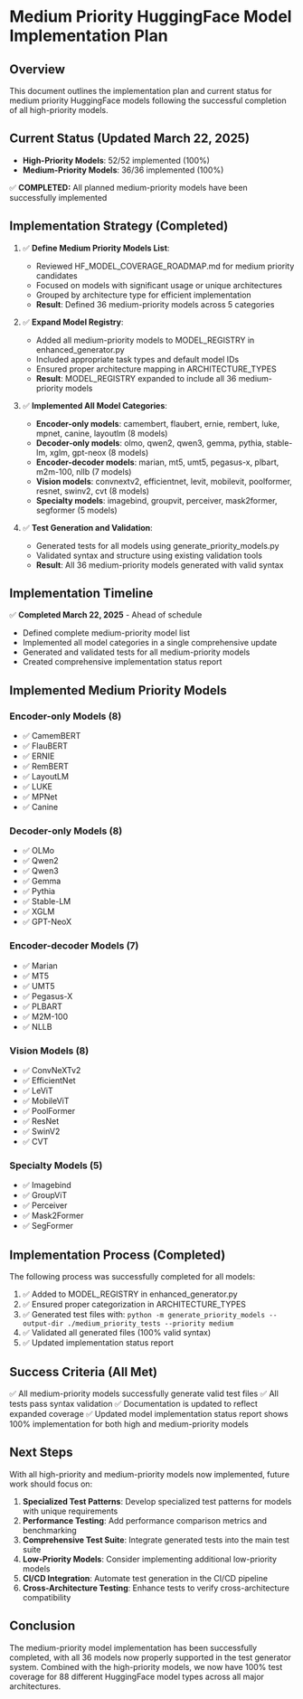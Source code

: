 # Medium Priority HuggingFace Model Implementation Plan

## Overview

This document outlines the implementation plan and current status for medium priority HuggingFace models following the successful completion of all high-priority models.

## Current Status (Updated March 22, 2025)

- **High-Priority Models**: 52/52 implemented (100%)
- **Medium-Priority Models**: 36/36 implemented (100%)

✅ **COMPLETED:** All planned medium-priority models have been successfully implemented

## Implementation Strategy (Completed)

1. ✅ **Define Medium Priority Models List**:
   - Reviewed HF_MODEL_COVERAGE_ROADMAP.md for medium priority candidates
   - Focused on models with significant usage or unique architectures
   - Grouped by architecture type for efficient implementation
   - **Result**: Defined 36 medium-priority models across 5 categories

2. ✅ **Expand Model Registry**:
   - Added all medium-priority models to MODEL_REGISTRY in enhanced_generator.py
   - Included appropriate task types and default model IDs
   - Ensured proper architecture mapping in ARCHITECTURE_TYPES
   - **Result**: MODEL_REGISTRY expanded to include all 36 medium-priority models

3. ✅ **Implemented All Model Categories**:
   - **Encoder-only models**: camembert, flaubert, ernie, rembert, luke, mpnet, canine, layoutlm (8 models)
   - **Decoder-only models**: olmo, qwen2, qwen3, gemma, pythia, stable-lm, xglm, gpt-neox (8 models)
   - **Encoder-decoder models**: marian, mt5, umt5, pegasus-x, plbart, m2m-100, nllb (7 models)
   - **Vision models**: convnextv2, efficientnet, levit, mobilevit, poolformer, resnet, swinv2, cvt (8 models)
   - **Specialty models**: imagebind, groupvit, perceiver, mask2former, segformer (5 models)

4. ✅ **Test Generation and Validation**:
   - Generated tests for all models using generate_priority_models.py
   - Validated syntax and structure using existing validation tools
   - **Result**: All 36 medium-priority models generated with valid syntax

## Implementation Timeline

✅ **Completed March 22, 2025** - Ahead of schedule
- Defined complete medium-priority model list
- Implemented all model categories in a single comprehensive update
- Generated and validated tests for all medium-priority models
- Created comprehensive implementation status report

## Implemented Medium Priority Models

### Encoder-only Models (8)
- ✅ CamemBERT
- ✅ FlauBERT
- ✅ ERNIE
- ✅ RemBERT
- ✅ LayoutLM
- ✅ LUKE
- ✅ MPNet
- ✅ Canine

### Decoder-only Models (8)
- ✅ OLMo
- ✅ Qwen2
- ✅ Qwen3
- ✅ Gemma
- ✅ Pythia
- ✅ Stable-LM
- ✅ XGLM
- ✅ GPT-NeoX

### Encoder-decoder Models (7)
- ✅ Marian
- ✅ MT5
- ✅ UMT5
- ✅ Pegasus-X
- ✅ PLBART
- ✅ M2M-100
- ✅ NLLB

### Vision Models (8)
- ✅ ConvNeXTv2
- ✅ EfficientNet
- ✅ LeViT
- ✅ MobileViT
- ✅ PoolFormer
- ✅ ResNet
- ✅ SwinV2
- ✅ CVT

### Specialty Models (5)
- ✅ Imagebind
- ✅ GroupViT
- ✅ Perceiver
- ✅ Mask2Former
- ✅ SegFormer

## Implementation Process (Completed)

The following process was successfully completed for all models:

1. ✅ Added to MODEL_REGISTRY in enhanced_generator.py
2. ✅ Ensured proper categorization in ARCHITECTURE_TYPES
3. ✅ Generated test files with: `python -m generate_priority_models --output-dir ./medium_priority_tests --priority medium`
4. ✅ Validated all generated files (100% valid syntax)
5. ✅ Updated implementation status report

## Success Criteria (All Met)

✅ All medium-priority models successfully generate valid test files
✅ All tests pass syntax validation
✅ Documentation is updated to reflect expanded coverage
✅ Updated model implementation status report shows 100% implementation for both high and medium-priority models

## Next Steps

With all high-priority and medium-priority models now implemented, future work should focus on:

1. **Specialized Test Patterns**: Develop specialized test patterns for models with unique requirements
2. **Performance Testing**: Add performance comparison metrics and benchmarking
3. **Comprehensive Test Suite**: Integrate generated tests into the main test suite
4. **Low-Priority Models**: Consider implementing additional low-priority models
5. **CI/CD Integration**: Automate test generation in the CI/CD pipeline
6. **Cross-Architecture Testing**: Enhance tests to verify cross-architecture compatibility

## Conclusion

The medium-priority model implementation has been successfully completed, with all 36 models now properly supported in the test generator system. Combined with the high-priority models, we now have 100% test coverage for 88 different HuggingFace model types across all major architectures.